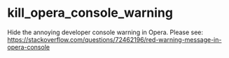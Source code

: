 # kill_opera_console_warning
 Hide the annoying developer console warning in Opera. Please see: https://stackoverflow.com/questions/72462196/red-warning-message-in-opera-console
